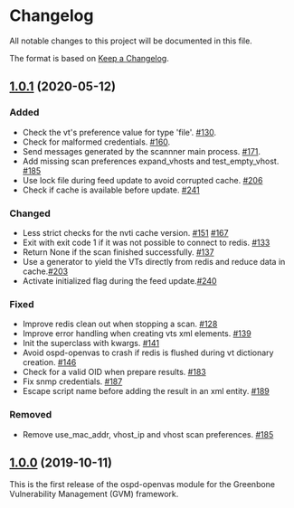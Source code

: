 # Changelog

All notable changes to this project will be documented in this file.

The format is based on [Keep a Changelog](https://keepachangelog.com/en/1.0.0/).

## [1.0.1] (2020-05-12)

### Added
- Check the vt's preference value for type 'file'. [#130](https://github.com/greenbone/ospd-openvas/pull/130).
- Check for malformed credentials. [#160](https://github.com/greenbone/ospd-openvas/pull/160).
- Send messages generated by the scannner main process. [#171](https://github.com/greenbone/ospd-openvas/pull/171).
- Add missing scan preferences expand_vhosts and test_empty_vhost. [#185](https://github.com/greenbone/ospd-openvas/pull/185)
- Use lock file during feed update to avoid corrupted cache. [#206](https://github.com/greenbone/ospd-openvas/pull/206)
- Check if cache is available before update. [#241](https://github.com/greenbone/ospd-openvas/pull/241)

### Changed
- Less strict checks for the nvti cache version.
  [#151](https://github.com/greenbone/ospd-openvas/pull/151)
  [#167](https://github.com/greenbone/ospd-openvas/pull/167)
- Exit with exit code 1 if it was not possible to connect to redis. [#133](https://github.com/greenbone/ospd-openvas/pull/133)
- Return None if the scan finished successfully. [#137](https://github.com/greenbone/ospd-openvas/pull/137)
- Use a generator to yield the VTs directly from redis and reduce data in cache.[#203](https://github.com/greenbone/ospd-openvas/pull/203)
- Activate initialized flag during the feed update.[#240](https://github.com/greenbone/ospd-openvas/pull/240)

### Fixed
- Improve redis clean out when stopping a scan. [#128](https://github.com/greenbone/ospd-openvas/pull/128)
- Improve error handling when creating vts xml elements. [#139](https://github.com/greenbone/ospd-openvas/pull/139)
- Init the superclass with kwargs. [#141](https://github.com/greenbone/ospd-openvas/pull/141)
- Avoid ospd-openvas to crash if redis is flushed during vt dictionary creation. [#146](https://github.com/greenbone/ospd-openvas/pull/146)
- Check for a valid OID when prepare results. [#183](https://github.com/greenbone/ospd-openvas/pull/183)
- Fix snmp credentials. [#187](https://github.com/greenbone/ospd-openvas/pull/187)
- Escape script name before adding the result in an xml entity. [#189](https://github.com/greenbone/ospd-openvas/pull/189)

### Removed
- Remove use_mac_addr, vhost_ip and vhost scan preferences. [#185](https://github.com/greenbone/ospd-openvas/pull/185)

[1.0.1]: https://github.com/greenbone/ospd-openvas/compare/v1.0.1...v1.0.0

## [1.0.0] (2019-10-11)

This is the first release of the ospd-openvas module for the Greenbone
Vulnerability Management (GVM) framework.

[1.0.0]: https://github.com/greenbone/ospd-openvas/commits/v1.0.0
